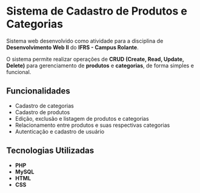# Sistema de Cadastro de Produtos e Categorias

Sistema web desenvolvido como atividade para a disciplina de **Desenvolvimento Web II** do **IFRS - Campus Rolante**. 

O sistema permite realizar operações de **CRUD (Create, Read, Update, Delete)** para gerenciamento de **produtos** e **categorias**, de forma simples e funcional.

## Funcionalidades
- Cadastro de categorias
- Cadastro de produtos
- Edição, exclusão e listagem de produtos e categorias
- Relacionamento entre produtos e suas respectivas categorias
- Autenticação e cadastro de usuário

## Tecnologias Utilizadas
- **PHP**
- **MySQL**
- **HTML**
- **CSS**


